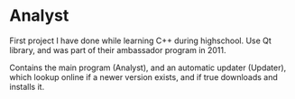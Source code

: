 # Analyst
First project I have done while learning C++ during highschool. Use Qt library, and was part of their ambassador program in 2011.

Contains the main program (Analyst), and an automatic updater (Updater), which lookup online if a newer version exists, and if true downloads and installs it.  

